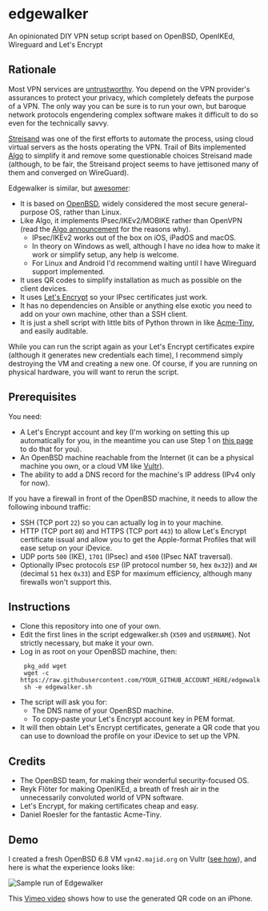 # edgewalker
An opinionated DIY VPN setup script based on OpenBSD, OpenIKEd, Wireguard and Let's Encrypt

## Rationale

Most VPN services are [untrustworthy](https://mjtsai.com/blog/2019/07/16/most-free-vpn-apps-secretly-owned-by-china/). You depend on the VPN provider's assurances to protect your privacy, which completely defeats the purpose of a VPN. The only way you can be sure is to run your own, but baroque network protocols engendering complex software makes it difficult to do so even for the technically savvy.

[Streisand](https://github.com/StreisandEffect/streisand) was one of the first efforts to automate the process, using cloud virtual servers as the hosts operating the VPN. Trail of Bits implemented [Algo](https://blog.trailofbits.com/2016/12/12/meet-algo-the-vpn-that-works/) to simplify it and remove some questionable choices Streisand made (although, to be fair, the Streisand project seems to have jettisoned many of them and converged on WireGuard).

Edgewalker is similar, but [awesomer](https://xkcd.com/483/):

* It is based on [OpenBSD](https://www.openbsd.org/), widely considered the most secure general-purpose OS, rather than Linux.
* Like Algo, it implements IPsec/IKEv2/MOBIKE rather than OpenVPN (read the [Algo announcement](https://blog.trailofbits.com/2016/12/12/meet-algo-the-vpn-that-works/) for the reasons why).
  * IPsec/IKEv2 works out of the box on iOS, iPadOS and macOS.
  * In theory on Windows as well, although I have no idea how to make it work or simplify setup, any help is welcome.
  * For Linux and Android I'd recommend waiting until I have Wireguard support implemented.
* It uses QR codes to simplify installation as much as possible on the client devices.
* It uses [Let's Encrypt](https://letsencrypt.org/) so your IPsec certificates just work.
* It has no dependencies on Ansible or anything else exotic you need to add on your own machine, other than a SSH client.
* It is just a shell script with little bits of Python thrown in like [Acme-Tiny](https://github.com/diafygi/acme-tiny), and easily auditable.

While you can run the script again as your Let's Encrypt certificates expire (although it generates new credentials each time), I recommend simply destroying the VM and creating a new one. Of course, if you are running on physical hardware, you will want to rerun the script.

## Prerequisites

You need:

* A Let's Encrypt account and key (I'm working on setting this up automatically for you, in the meantime you can use Step 1 on [this page](https://gethttpsforfree.com/) to do that for you).
* An OpenBSD machine reachable from the Internet (it can be a physical machine you own, or a cloud VM like [Vultr](https://www.vultr.com/)).
* The ability to add a DNS record for the machine's IP address (IPv4 only for now).

If you have a firewall in front of the OpenBSD machine, it needs to allow the following inbound traffic:

* SSH (TCP port `22`) so you can actually log in to your machine.
* HTTP (TCP port `80`) and HTTPS (TCP port `443`) to allow Let's Encrypt certificate issual and allow you to get the Apple-format Profiles that will ease setup on your iDevice.
* UDP ports `500` (IKE), `1701` (IPsec) and `4500` (IPsec NAT traversal).
* Optionally IPsec protocols `ESP` (IP protocol number `50`, hex `0x32`)) and `AH` (decimal `51` hex `0x33`) and ESP for maximum efficiency, although many firewalls won't support this.

## Instructions

* Clone this repository into one of your own.
* Edit the first lines in the script edgewalker.sh (`X509` and `USERNAME`). Not strictly necessary, but make it your own.
* Log in as root on your OpenBSD machine, then:
  ```
   pkg_add wget
   wget -c https://raw.githubusercontent.com/YOUR_GITHUB_ACCOUNT_HERE/edgewalker/main/edgewalker.sh
   sh -e edgewalker.sh
   ```
* The script will ask you for:
  * The DNS name of your OpenBSD machine.
  * To copy-paste your Let's Encrypt account key in PEM format.
* It will then obtain Let's Encrypt certificates, generate a QR code that you can use to download the profile on your iDevice to set up the VPN.

## Credits

* The OpenBSD team, for making their wonderful security-focused OS.
* Reyk Flöter for making OpenIKEd, a breath of fresh air in the unnecessarily convoluted world of VPN software.
* Let's Encrypt, for making certificates cheap and easy.
* Daniel Roesler for the fantastic Acme-Tiny.

## Demo

I created a fresh OpenBSD 6.8 VM `vpn42.majid.org` on Vultr ([see how](https://vimeo.com/485215180)), and here is what the experience looks like:

![Sample run of Edgewalker](edgewalker.svg)

This [Vimeo video](https://vimeo.com/485183891) shows how to use the generated QR code on an iPhone.
